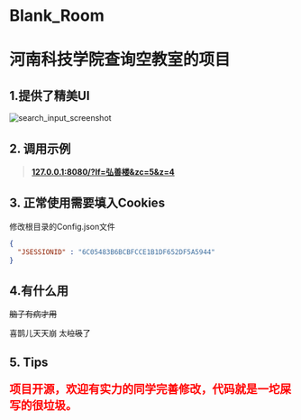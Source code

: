 # Blank_Room

# 河南科技学院查询空教室的项目

## 1.提供了精美UI

![search_input_screenshot]([E:\pythonProject\Blank_Room\search_input_screenshot.png](https://github.com/Van-Kai/Blank_Room_HIST/blob/master/search_input_screenshot.png?raw=true))

## 2. 调用示例

> **[127.0.0.1:8080/?lf=弘善楼&zc=5&z=4](http://127.0.0.1:8080/?lf=弘善楼&zc=5&z=4)**

## 3. 正常使用需要填入Cookies

修改根目录的Config.json文件

```json
{
  "JSESSIONID" : "6C05483B6BCBFCCE1B1DF652DF5A5944"
}
```

## 4.有什么用

<del>脑子有病才用</del>

喜鹊儿天天崩 太<del>垃圾</del>了

## 5. Tips

<p style="color: red; font-size: 20px; font-weight: bold;">
  项目开源，欢迎有实力的同学完善修改，代码就是一坨屎写的很垃圾。
</p>
